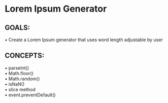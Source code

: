 # Lorem Ipsum Generator

## GOALS:

&#8226; Create a Lorem Ipsum generator that uses word length adjustable by user<br>

## CONCEPTS:

&#8226; parseInt()<br>
&#8226; Math.floor()<br>
&#8226; Math.random()<br>
&#8226; isNaN()<br>
&#8226; slice method<br>
&#8226; event.preventDefault()
